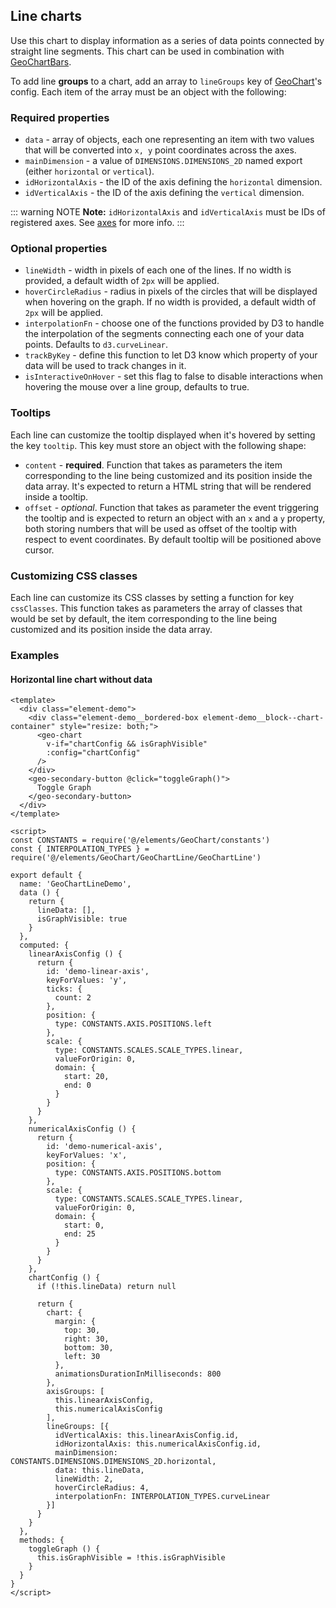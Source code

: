 ## Line charts

Use this chart to display information as a series of data points connected by
straight line segments. This chart can be used in combination with
[GeoChartBars](#chart-bars).

To add line **groups** to a chart, add an array to `lineGroups` key of
[GeoChart](#geochart)'s config. Each item of the array must be an object with
the following:

### Required properties

- `data` - array of objects, each one representing an item with two values that
will be converted into `x, y` point coordinates across the axes.
- `mainDimension` - a value of `DIMENSIONS.DIMENSIONS_2D` named export (either
`horizontal` or `vertical`).
- `idHorizontalAxis` - the ID of the axis defining the `horizontal` dimension.
- `idVerticalAxis` - the ID of the axis defining the `vertical` dimension.

::: warning NOTE
**Note:** `idHorizontalAxis` and `idVerticalAxis` must be IDs of registered axes.
See [axes](#chart-axes) for more info.
:::

### Optional properties

- `lineWidth` - width in pixels of each one of the lines. If no width is
provided, a default width of `2px` will be applied.
- `hoverCircleRadius` - radius in pixels of the circles that will be displayed
when hovering on the graph. If no width is provided, a default width of `2px`
will be applied.
- `interpolationFn` - choose one of the functions provided by D3 to handle the
interpolation of the segments connecting each one of your data points. Defaults
to `d3.curveLinear`.
- `trackByKey` - define this function to let D3 know which property of your data
will be used to track changes in it.
- `isInteractiveOnHover` - set this flag to false to disable interactions when
hovering the mouse over a line group, defaults to true.

### Tooltips

Each line can customize the tooltip displayed when it's hovered by setting the
key `tooltip`. This key must store an object with the following shape:

- `content` - **required**. Function that takes as parameters the item
corresponding to the line being customized and its position inside the data array.
It's expected to return a HTML string that will be rendered inside a tooltip.
- `offset` - *optional*. Function that takes as parameter the event triggering
the tooltip and is expected to return an object with an `x` and a `y` property,
both storing numbers that will be used as offset of the tooltip with respect to
event coordinates. By default tooltip will be positioned above cursor.

### Customizing CSS classes

Each line can customize its CSS classes by setting a function for key `cssClasses`.
This function takes as parameters the array of classes that would be set by
default, the item corresponding to the line being customized and its position
inside the data array.

### Examples

#### Horizontal line chart without data

```vue live
<template>
  <div class="element-demo">
    <div class="element-demo__bordered-box element-demo__block--chart-container" style="resize: both;">
      <geo-chart
        v-if="chartConfig && isGraphVisible"
        :config="chartConfig"
      />
    </div>
    <geo-secondary-button @click="toggleGraph()">
      Toggle Graph
    </geo-secondary-button>
  </div>
</template>

<script>
const CONSTANTS = require('@/elements/GeoChart/constants')
const { INTERPOLATION_TYPES } = require('@/elements/GeoChart/GeoChartLine/GeoChartLine')

export default {
  name: 'GeoChartLineDemo',
  data () {
    return {
      lineData: [],
      isGraphVisible: true
    }
  },
  computed: {
    linearAxisConfig () {
      return {
        id: 'demo-linear-axis',
        keyForValues: 'y',
        ticks: {
          count: 2
        },
        position: {
          type: CONSTANTS.AXIS.POSITIONS.left
        },
        scale: {
          type: CONSTANTS.SCALES.SCALE_TYPES.linear,
          valueForOrigin: 0,
          domain: {
            start: 20,
            end: 0
          }
        }
      }
    },
    numericalAxisConfig () {
      return {
        id: 'demo-numerical-axis',
        keyForValues: 'x',
        position: {
          type: CONSTANTS.AXIS.POSITIONS.bottom
        },
        scale: {
          type: CONSTANTS.SCALES.SCALE_TYPES.linear,
          valueForOrigin: 0,
          domain: {
            start: 0,
            end: 25
          }
        }
      }
    },
    chartConfig () {
      if (!this.lineData) return null

      return {
        chart: {
          margin: {
            top: 30,
            right: 30,
            bottom: 30,
            left: 30
          },
          animationsDurationInMilliseconds: 800
        },
        axisGroups: [
          this.linearAxisConfig,
          this.numericalAxisConfig
        ],
        lineGroups: [{
          idVerticalAxis: this.linearAxisConfig.id,
          idHorizontalAxis: this.numericalAxisConfig.id,
          mainDimension: CONSTANTS.DIMENSIONS.DIMENSIONS_2D.horizontal,
          data: this.lineData,
          lineWidth: 2,
          hoverCircleRadius: 4,
          interpolationFn: INTERPOLATION_TYPES.curveLinear
        }]
      }
    }
  },
  methods: {
    toggleGraph () {
      this.isGraphVisible = !this.isGraphVisible
    }
  }
}
</script>
```

